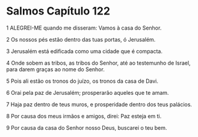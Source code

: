 # Salmos Capítulo 122

1	ALEGREI-ME quando me disseram: Vamos à casa do Senhor.

2	Os nossos pés estão dentro das tuas portas, ó Jerusalém.

3	Jerusalém está edificada como uma cidade que é compacta.

4	Onde sobem as tribos, as tribos do Senhor, até ao testemunho de Israel, para darem graças ao nome do Senhor.

5	Pois ali estão os tronos do juízo, os tronos da casa de Davi.

6	Orai pela paz de Jerusalém; prosperarão aqueles que te amam.

7	Haja paz dentro de teus muros, e prosperidade dentro dos teus palácios.

8	Por causa dos meus irmãos e amigos, direi: Paz esteja em ti.

9	Por causa da casa do Senhor nosso Deus, buscarei o teu bem.

